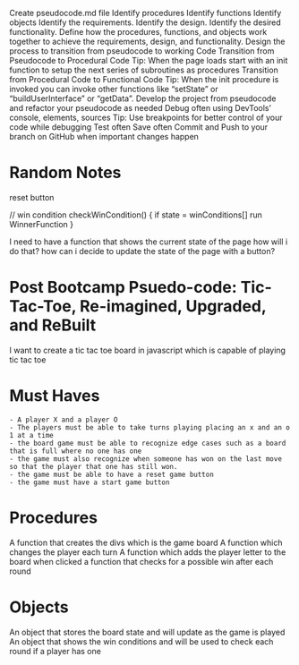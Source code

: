 Create pseudocode.md file
Identify procedures
Identify functions
Identify objects
Identify the requirements.
Identify the design.
Identify the desired functionality.
Define how the procedures, functions, and objects work together to achieve the requirements, design, and functionality.
Design the process to transition from pseudocode to working Code
Transition from Pseudocode to Procedural Code
Tip: When the page loads start with an init function to setup the next series of subroutines as procedures
Transition from Procedural Code to Functional Code
Tip: When the init procedure is invoked you can invoke other functions like “setState” or “buildUserInterface” or “getData”.
Develop the project from pseudocode and refactor your pseudocode as needed
Debug often using DevTools’ console, elements, sources
Tip: Use breakpoints for better control of your code while debugging
Test often
Save often
Commit and Push to your branch on GitHub when important changes happen


# Random Notes
reset button

// win condition
checkWinCondition() {
    if state = winConditions[]
    run WinnerFunction
}

I need to have a function that shows the current state of the page 
how will i do that? 
how can i decide to update the state of the page with a button?
 


# Post Bootcamp Psuedo-code: Tic-Tac-Toe, Re-imagined, Upgraded, and ReBuilt

I want to create a tic tac toe board in javascript which is capable of playing tic tac toe

# Must Haves 

    - A player X and a player O
    - The players must be able to take turns playing placing an x and an o 1 at a time
    - the board game must be able to recognize edge cases such as a board that is full where no one has one
    - the game must also recognize when someone has won on the last move so that the player that one has still won.
    - the game must be able to have a reset game button
    - the game must have a start game button

# Procedures

A function that creates the divs which is the game board
A function which changes the player each turn
A function which adds the player letter to the board when clicked
a function that checks for a possible win after each round

# Objects

An object that stores the board state and will update as the game is played
An object that shows the win conditions and will be used to check each round if a player has one